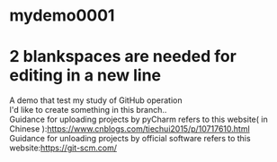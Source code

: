 # mydemo0001  
# 2 blankspaces are needed for editing in a new line  
A demo that test my study of GitHub operation  
I'd like to create something in this branch..  
Guidance for uploading projects by pyCharm refers to this website( in Chinese ):https://www.cnblogs.com/tiechui2015/p/10717610.html  
Guidance for unloading projects by official software refers to this website:https://git-scm.com/  
